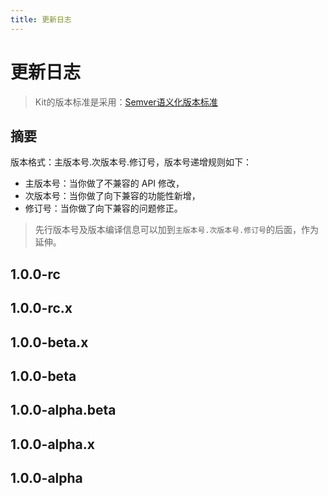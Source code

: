 ```yaml
---
title: 更新日志
---
```


# 更新日志

> Kit的版本标准是采用：[Semver语义化版本标准](https://semver.org/lang/zh-CN/)

## 摘要

版本格式：主版本号.次版本号.修订号，版本号递增规则如下：

- 主版本号：当你做了不兼容的 API 修改，
- 次版本号：当你做了向下兼容的功能性新增，
- 修订号：当你做了向下兼容的问题修正。

> 先行版本号及版本编译信息可以加到`主版本号.次版本号.修订号`的后面，作为延伸。

## 1.0.0-rc
## 1.0.0-rc.x
## 1.0.0-beta.x
## 1.0.0-beta
## 1.0.0-alpha.beta
## 1.0.0-alpha.x
## 1.0.0-alpha